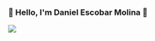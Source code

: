 ### 👋 Hello, I'm Daniel Escobar Molina 👋

<p><img src="https://github-readme-stats.vercel.app/api/top-langs/?username=DaniiGG&theme=tokyonight"></p>

<!--
**DaniiGG/DaniiGG** is a ✨ _special_ ✨ repository because its `README.md` (this file) appears on your GitHub profile.

Here are some ideas to get you started:

- 🔭 I’m currently working on ...
- 🌱 I’m currently learning ...
- 👯 I’m looking to collaborate on ...
- 🤔 I’m looking for help with ...
- 💬 Ask me about ...
- 📫 How to reach me: ...
- 😄 Pronouns: ...
- ⚡ Fun fact: ...
-->
